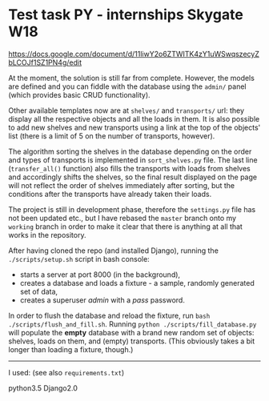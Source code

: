 # Test task PY - internships Skygate W18

https://docs.google.com/document/d/11liwY2o6ZTWITK4zY1uWSwqszecyZbLCOJf1SZ1PN4g/edit

<!-- W nowoczesnym magazynie znajduje się 10 autonomicznych półek ustawionych w jednej linii do ładowni ciężarówek. Półki te potrafią same się przestawiać, dzięki czemu możliwy jest szybszy dostęp do zamówionych produktów.

Półki ustawiają się samoczynnie w nocy. Kiedy w trakcie ładunku towarów jest konieczna zmiana ustawień półek, półki mogą przesunąć się tylko do przodu, a półka znajdująca się na początku wędruje na koniec (jak w przypadku kolejki cyklicznej)

Na każdej półce znajduje się miejsce na 10 jednostek spośród jednego do trzech z 5 typów produktów. (Dla przykładu półka posiadająca 7 jednostek jabłek i 3 jednostki pomarańczy)
Do magazynu codziennie przyjeżdżają odbiorcy towaru w z góry zaplanowanej kolejności (10 transportów).

Każdy transport stara się zabrać 5 jednostek jednego typu produktu, po który przyjechał. Ciężarówka transportowa nie będzie nigdy żądać jednocześnie kilku typów produktów lub innej ilości niż 5 jednostek.

W przypadku kiedy w magazynie zabraknie danego typu towaru, transport odjedzie niepełny lub pusty.

W nocy półki powinny sortować się w taki sposób, aby czas załadunku wszystkich ciężarówek był w sumie jak najkrótszy.
Korzystając z django rest framework, flask, dowolnego innego frameworka lub czystego języka pythona napisz aplikację, która:
- umożliwi tworzenie, aktualizowanie i usuwanie typów towarów, półek i transportów
- pozwoli pobrać przez frontend listę półek wraz z ich zawartością oraz listę transportów
- przy pobraniu listy półek otrzymamy na miarę własnych możliwości optymalnie posortowane półki w taki sposób, aby obsłużyć wszystkie transporty z jak najmniejszą ilością przesunięć półek

W zadaniu należy wykorzystać relacyjną bazę danych, stworzyć odpowiednie modele oraz relacje.

Kod powinien posiadać testy jednostkowe i integracyjne tam, gdzie jest to potrzebne (z wykorzystaniem mocków jeśli jest to niezbędne)

Proszę się nie przejmować, jeżeli zaimplementowany algorytm nie będzie bardzo optymalny, dla nas ważniejsza jest umiejętność rozwiązywania problemów, nie chcielibyśmy aby poszukiwanie idealnego rozwiązania sprawiło, że projekt nie zostałoby ukończone :)
 -->

At the moment, the solution is still far from complete. However, the models are defined and you can fiddle with the database using the `admin/` panel (which provides basic CRUD functionality).

Other available templates now are at `shelves/` and `transports/` url: they display all the respective objects and all the loads in them. It is also possible to add new shelves and new transports using a link at the top of the objects' list (there is a limit of 5 on the number of transports, however).

The algorithm sorting the shelves in the database depending on the order and types of transports is implemented in `sort_shelves.py` file. The last line (`transfer_all()` function) also fills the transports with loads from shelves and accordingly shifts the shelves, so the final result displayed on the page will not reflect the order of shelves immediately after sorting, but the conditions after the transports have already taken their loads.

The project is still in development phase, therefore the `settings.py` file has not been updated etc., but I have rebased the `master` branch onto my `working` branch in order to make it clear that there is anything at all that works in the repository.

After having cloned the repo (and installed Django), running the `./scripts/setup.sh` script in bash console:
* starts a server at port 8000 (in the background),
* creates a database and loads a fixture - a sample, randomly generated set of data,
* creates a superuser *admin* with a *pass* password.

In order to flush the database and reload the fixture, run `bash ./scripts/flush_and_fill.sh`. Running `python ./scripts/fill_database.py` will populate the **empty** database with a brand new random set of objects: shelves, loads on them, and (empty) transports. (This obviously takes a bit longer than loading a fixture, though.)

<!-- Note: the `SECRET_KEY` is in a separate file, and has not been pushed to GitHub. For the time being the above instructions will not work, then! -->

----

I used: (see also `requirements.txt`)

python3.5
Django2.0
